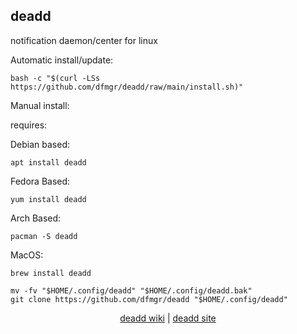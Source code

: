 ## deadd  
  
notification daemon/center for linux  
  
Automatic install/update:

```shell
bash -c "$(curl -LSs https://github.com/dfmgr/deadd/raw/main/install.sh)"
```

Manual install:
  
requires:

Debian based:

```shell
apt install deadd
```  

Fedora Based:

```shell
yum install deadd
```  

Arch Based:

```shell
pacman -S deadd
```  

MacOS:  

```shell
brew install deadd
```
  
```shell
mv -fv "$HOME/.config/deadd" "$HOME/.config/deadd.bak"
git clone https://github.com/dfmgr/deadd "$HOME/.config/deadd"
```
  
<p align=center>
  <a href="https://wiki.archlinux.org/index.php/Desktop_notifications" target="_blank" rel="noopener noreferrer">deadd wiki</a>  |  
  <a href="https://github.com/phuhl/linux_notification_center" target="_blank" rel="noopener noreferrer">deadd site</a>
</p>  
